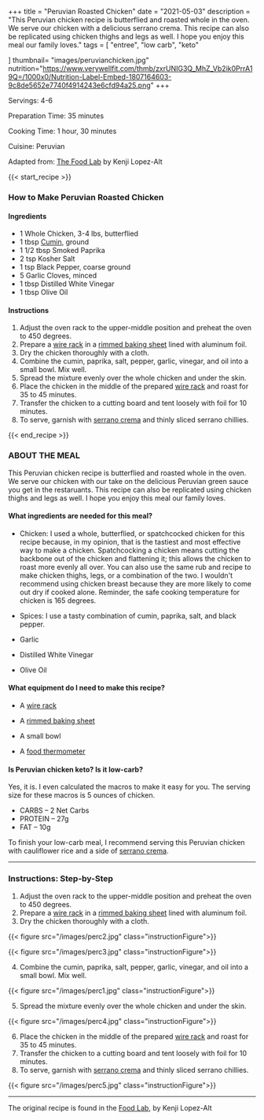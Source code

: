 +++
title = "Peruvian Roasted Chicken"
date = "2021-05-03"
description = "This Peruvian chicken recipe is butterflied and roasted whole in the oven. We serve our chicken with a delicious serrano crema. This recipe can also be replicated using chicken thighs and legs as well. I hope you enjoy this meal our family loves."
tags = [
    "entree",
    "low carb",
    "keto"
   
]
thumbnail= "images/peruvianchicken.jpg"
nutrition="https://www.verywellfit.com/thmb/zxrUNIG3Q_MhZ_Vb2ik0PrrA19Q=/1000x0/Nutrition-Label-Embed-1807164603-9c8de5652e7740f4914243e6cfd94a25.png"
+++

Servings: 4-6 <!--more-->

Preparation Time: 35 minutes 

Cooking Time: 1 hour, 30 minutes

Cuisine: Peruvian

Adapted from: [The Food Lab](https://amzn.to/3f41x4R) by Kenji Lopez-Alt

{{< start_recipe >}}

### How to Make Peruvian Roasted Chicken 

#### Ingredients 

* 1 Whole Chicken, 3-4 lbs, butterflied
* 1 tbsp [Cumin](https://amzn.to/3eebpcJ), ground 
* 1 1/2 tbsp Smoked Paprika 
* 2 tsp Kosher Salt 
* 1 tsp Black Pepper, coarse ground 
* 5 Garlic Cloves, minced 
* 1 tbsp Distilled White Vinegar 
* 1 tbsp Olive Oil 

#### Instructions 

1. Adjust the oven rack to the upper-middle position and preheat the oven to 450 degrees. 
2. Prepare a [wire rack](https://amzn.to/3bE8h90) in a [rimmed baking sheet](https://amzn.to/339IQqI) lined with aluminum foil.  
3. Dry the chicken thoroughly with a cloth. 
4. Combine the cumin, paprika, salt, pepper, garlic, vinegar, and oil into a small bowl. Mix well. 
5. Spread the mixture evenly over the whole chicken and under the skin.
6. Place the chicken in the middle of the prepared [wire rack](https://amzn.to/3bE8h90) and roast for 35 to 45 minutes.
7. Transfer the chicken to a cutting board and tent loosely with foil for 10 minutes. 
8. To serve, garnish with [serrano crema](https://www.jamilghar.com/recipe/serrano-crema/) and thinly sliced serrano chillies. 

{{< end_recipe >}}

### ABOUT THE MEAL 

This Peruvian chicken recipe is butterflied and roasted whole in the oven. We serve our chicken with our take on the delicious Peruvian green sauce you get in the restaruants. This recipe can also be replicated using chicken thighs and legs as well. I hope you enjoy this meal our family loves.

#### What ingredients are needed for this meal?

* Chicken: I used a whole, butterflied, or spatchcocked chicken for this recipe because, in my opinion, that is the tastiest and most effective way to make a chicken. Spatchcocking a chicken means cutting the backbone out of the chicken and flattening it; this allows the chicken to roast more evenly all over. You can also use the same rub and recipe to make chicken thighs, legs, or a combination of the two. I wouldn't recommend using chicken breast because they are more likely to come out dry if cooked alone. Reminder, the safe cooking temperature for chicken is 165 degrees.

* Spices: I use a tasty combination of cumin, paprika, salt, and black pepper. 
 
* Garlic

* Distilled White Vinegar 

* Olive Oil 

#### What equipment do I need to make this recipe?

* A [wire rack](https://amzn.to/3bE8h90)

* A [rimmed baking sheet](https://amzn.to/339IQqI)

* A small bowl

* A [food thermometer](https://amzn.to/2RnEB8c)

#### Is Peruvian chicken keto? Is it low-carb?

Yes, it is. I even calculated the macros to make it easy for you. The serving size for these macros is 5 ounces of chicken. 

* CARBS – 2 Net Carbs 
* PROTEIN – 27g
* FAT – 10g

To finish your low-carb meal, I recommend serving this Peruvian chicken with cauliflower rice and a side of [serrano crema](https://www.jamilghar.com/recipe/serrano-crema/). 

---- 

### Instructions: Step-by-Step

1. Adjust the oven rack to the upper-middle position and preheat the oven to 450 degrees. 
2. Prepare a [wire rack](https://amzn.to/3bE8h90) in a [rimmed baking sheet](https://amzn.to/339IQqI) lined with aluminum foil.  
3. Dry the chicken thoroughly with a cloth. 

{{< figure src="/images/perc2.jpg" class="instructionFigure">}}

{{< figure src="/images/perc3.jpg" class="instructionFigure">}}

4. Combine the cumin, paprika, salt, pepper, garlic, vinegar, and oil into a small bowl. Mix well. 

{{< figure src="/images/perc1.jpg" class="instructionFigure">}}

5. Spread the mixture evenly over the whole chicken and under the skin.

{{< figure src="/images/perc4.jpg" class="instructionFigure">}}

6. Place the chicken in the middle of the prepared [wire rack](https://amzn.to/3bE8h90) and roast for 35 to 45 minutes.
7. Transfer the chicken to a cutting board and tent loosely with foil for 10 minutes. 
8. To serve, garnish with [serrano crema](https://www.jamilghar.com/recipe/serrano-crema/) and thinly sliced serrano chillies. 

{{< figure src="/images/perc5.jpg" class="instructionFigure">}}

---- 

The original recipe is found in the [Food Lab](https://amzn.to/3f41x4R), by Kenji Lopez-Alt
